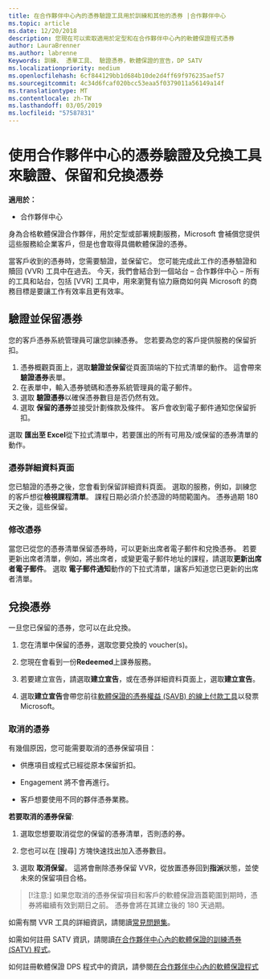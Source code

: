 ```yaml
---
title: 在合作夥伴中心內的憑券驗證工具用於訓練和其他的憑券 |合作夥伴中心
ms.topic: article
ms.date: 12/20/2018
description: 您現在可以索取適用於定型和在合作夥伴中心內的軟體保證程式憑券
author: LauraBrenner
ms.author: labrenne
Keywords: 訓練、 憑單工具、 驗證憑券，軟體保證的宣告，DP SATV
ms.localizationpriority: medium
ms.openlocfilehash: 6cf844129bb1d684b10de2d4ff69f976235aef57
ms.sourcegitcommit: 4c34d6fcaf020bcc53eaa5f0379011a56149a14f
ms.translationtype: MT
ms.contentlocale: zh-TW
ms.lasthandoff: 03/05/2019
ms.locfileid: "57587831"
---
```

# <a name="use-the-voucher-validation-and-redemption-tool-in-partner-center-to-validate-reserve-and-redeem-vouchers"></a>使用合作夥伴中心的憑券驗證及兌換工具來驗證、保留和兌換憑券 

**適用於：**

- 合作夥伴中心

身為合格軟體保證合作夥伴，用於定型或部署規劃服務，Microsoft 會補償您提供這些服務給企業客戶，但是也會取得具備軟體保證的憑券。

當客戶收到的憑券時，您需要驗證，並保留它。 您可能完成此工作的憑券驗證和贖回 (VVR) 工具中在過去。 今天，我們會結合到一個站台 – 合作夥伴中心 – 所有的工具和站台，包括 [VVR] 工具中，用來瀏覽有協力廠商如何與 Microsoft 的商務目標是要讓工作有效率且更有效率。

## <a name="validate-and-reserve-a-voucher"></a>驗證並保留憑券

您的客戶憑券系統管理員可讓您訓練憑券。 您若要為您的客戶提供服務的保留折扣。

1. 憑券概觀頁面上，選取**驗證並保留**從頁面頂端的下拉式清單的動作。 這會帶來**驗證憑券**表單。
2. 在表單中，輸入憑券號碼和憑券系統管理員的電子郵件。
3. 選取 **驗證憑券**以確保憑券數目是否仍然有效。
4. 選取 **保留的憑券**並接受計劃條款及條件。 客戶會收到電子郵件通知您保留折扣。

選取 **匯出至 Excel**從下拉式清單中，若要匯出的所有可用及/或保留的憑券清單的動作。

### <a name="voucher-details-page"></a>憑券詳細資料頁面

您已驗證的憑券之後，您會看到保留詳細資料頁面。 選取的服務，例如，訓練您的客戶想從**檢視課程清單**。
課程日期必須介於憑證的時間範圍內。 憑券過期 180 天之後，這些保留。

### <a name="modify-a-voucher"></a>修改憑券

當您已從您的憑券清單保留憑券時，可以更新出席者電子郵件和兌換憑券。 若要更新出席者清單，例如，將出席者，或變更電子郵件地址的課程，請選取**更新出席者電子郵件**。 選取 **電子郵件通知**動作的下拉式清單，讓客戶知道您已更新的出席者清單。

## <a name="redeem-a-voucher"></a>兌換憑券

一旦您已保留的憑券，您可以在此兌換。 

1. 您在清單中保留的憑券，選取您要兌換的 voucher(s)。 
2. 您現在會看到一份**Redeemed**上課券服務。

4. 若要建立宣告，請選取**建立宣告**，或在憑券詳細資料頁面上，選取**建立宣告**。

5. 選取**建立宣告**會帶您前往[軟體保證的憑券權益 (SAVB) 的線上付款工具](https://planningservices.partners.extranet.microsoft.com/en/Pages/getpaid.aspx)以發票 Microsoft。


### <a name="cancel-a-voucher"></a>取消的憑券

有幾個原因，您可能需要取消的憑券保留項目：

- 供應項目或程式已經從原本保留折扣。

- Engagement 將不會再進行。

- 客戶想要使用不同的夥伴憑券業務。

**若要取消的憑券保留**:

1. 選取您想要取消從您的保留的憑券清單，否則憑的券。

2. 您也可以在 [搜尋] 方塊快速找出加入憑券數目。 

3. 選取 **取消保留**。 這將會刪除憑券保留 VVR，從放置憑券回到**指派**狀態，並使未來的保留項目合格。

>[!注意:] 如果您取消的憑券保留項目和客戶的軟體保證涵蓋範圍到期時，憑券將繼續有效到期日之前。 憑券會將在其建立後的 180 天過期。

如需有關 VVR 工具的詳細資訊，請閱讀[常見問題集](vvr-faq.md)。

如需如何註冊 SATV 資訊，請閱讀[在合作夥伴中心內的軟體保證的訓練憑券 (SATV) 程式](software-assurance-satv.md)。

如何註冊軟體保證 DPS 程式中的資訊，請參閱[在合作夥伴中心內的軟體保證程式](software-assurance-dps.md)

